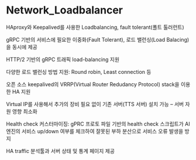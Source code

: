# Network_Loadbalancer
HAproxy와 Keepalived를 사용한 Loadbalancing, fault tolerant(폴트 톨러런트)

gRPC 기반의 서비스에 필요한 이중화(Fault Tolerant), 로드 밸런싱(Load Balacing)을 동시에 제공

HTTP/2 기반의 gRPC 트래픽 load-balancing 지원

다양한 로드 밸런싱 방법 지원: Round robin, Least connection 등

오픈 소스 keepalived의 VRRP(Virtual Router Redudancy Protocol) stack을 이용한 HA 지원

Virtual IP를 사용해서 추가의 장비 필요 없이 기존 서버(TTS 서버) 설치 가능 – 서버 자원 영향 최소화

Health check 커스터마이징: gPRC 프로토 파일 기반의 health check 스크립트가 AI 엔진의 서비스 up/down 여부를 체크하여 잘못된 부하 분산으로 서비스 오류 발생을 방지

HA traffic 분석툴과 서버 상태 및 통계 페이지 제공
